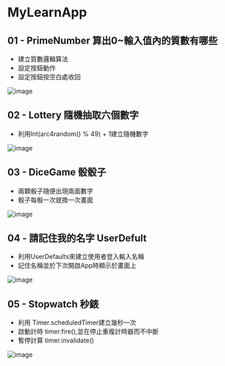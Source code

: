 # MyLearnApp

## 01 - PrimeNumber 算出0~輸入值內的質數有哪些
* 建立質數邏輯算法
* 設定按鈕動作
* 設定按鈕按空白處收回

![image](https://github.com/ArielKoKo/MyLearnApp/blob/main/PHOTO%20%26%20GIF/01_PrimeNumber.gif)

## 02 - Lottery 隨機抽取六個數字
* 利用Int(arc4random() % 49) + 1建立隨機數字

![image](https://github.com/ArielKoKo/MyLearnApp/blob/main/PHOTO%20%26%20GIF/02_Lottery.gif)

## 03 - DiceGame 骰骰子
* 兩顆骰子隨便出現兩面數字
* 骰子每骰一次就換一次畫面

![image](https://github.com/ArielKoKo/MyLearnApp/blob/main/PHOTO%20%26%20GIF/03_DiceGame.gif)

## 04 - 請記住我的名字 UserDefult
* 利用UserDefaults來建立使用者登入輸入名稱
* 記住名稱並於下次開啟App時顯示於畫面上

![image](https://github.com/ArielKoKo/MyLearnApp/blob/main/PHOTO%20%26%20GIF/04_%E8%AB%8B%E8%A8%98%E4%BD%8F%E6%88%91%E7%9A%84%E5%90%8D%E5%AD%97.gif)

## 05 - Stopwatch 秒錶
* 利用 Timer.scheduledTimer建立幾秒一次
* 啟動計時 timer.fire(),並在停止重複計時器而不中斷
* 暫停計算 timer.invalidate()

![image](https://github.com/ArielKoKo/MyLearnApp/blob/main/PHOTO%20%26%20GIF/05_Stopwatch%E7%A7%92%E9%8C%B6.gif)
